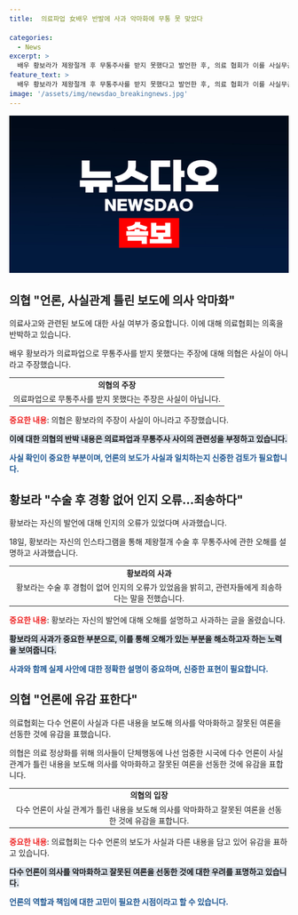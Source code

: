 ```yaml
---
title:  의료파업 女배우 반발에 사과 악마화에 무통 못 맞았다

categories:
  - News
excerpt: >
  배우 황보라가 제왕절개 후 무통주사를 받지 못했다고 발언한 후, 의료 협회가 이를 사실무근으로 반박했다. 황보라는 인스타그램을 통해 수술 후 경황이 없어 인지의 오류가 있었다며 사과했다. 의료 협회는 황보라의 주장을 잘못된 보도로 지적하며, 의사들을 악마화하고 잘못된 여론을 선동한 것에 대해 유감을 표명했다. 
feature_text: >
  배우 황보라가 제왕절개 후 무통주사를 받지 못했다고 발언한 후, 의료 협회가 이를 사실무근으로 반박했다. 황보라는 인스타그램을 통해 수술 후 경황이 없어 인지의 오류가 있었다며 사과했다. 의료 협회는 황보라의 주장을 잘못된 보도로 지적하며, 의사들을 악마화하고 잘못된 여론을 선동한 것에 대해 유감을 표명했다. 
image: '/assets/img/newsdao_breakingnews.jpg'
---
```


<p><img src="/assets/img/newsdao_breakingnews.jpg" alt="pcversion 속보" /></p>

<h2 data-ke-size="size26">의협 "언론, 사실관계 틀린 보도에 의사 악마화"</h2>

<p>의료사고와 관련된 보도에 대한 사실 여부가 중요합니다. 이에 대해 의료협회는 의혹을 반박하고 있습니다. </p>

<p data-ke-size="size16">배우 황보라가 의료파업으로 무통주사를 받지 못했다는 주장에 대해 의협은 사실이 아니라고 주장했습니다.</p> 

<table>
  <tr>
    <td style="text-align: center; height: 17px;"><b>의협의 주장</b></td>
  </tr>
  <tr>
    <td style="text-align: center; height: 17px;">의료파업으로 무통주사를 받지 못했다는 주장은 사실이 아닙니다.</td>
  </tr>
</table>

<p><b><span style="color: #ee2323;">중요한 내용</span></b>: 의협은 황보라의 주장이 사실이 아니라고 주장했습니다.</p>

<p><b><span style="background-color: #21538527;">이에 대한 의협의 반박 내용은 의료파업과 무통주사 사이의 관련성을 부정하고 있습니다.</span></b></p>

<p><b><span style="color: #1a5490;">사실 확인이 중요한 부분이며, 언론의 보도가 사실과 일치하는지 신중한 검토가 필요합니다.</span></b></p>

<h2 data-ke-size="size26">황보라 "수술 후 경황 없어 인지 오류…죄송하다"</h2>

<p>황보라는 자신의 발언에 대해 인지의 오류가 있었다며 사과했습니다. </p>

<p data-ke-size="size16">18일, 황보라는 자신의 인스타그램을 통해 제왕절개 수술 후 무통주사에 관한 오해를 설명하고 사과했습니다.</p>

<table>
  <tr>
    <td style="text-align: center; height: 17px;"><b>황보라의 사과</b></td>
  </tr>
  <tr>
    <td style="text-align: center; height: 17px;">황보라는 수술 후 경험이 없어 인지의 오류가 있었음을 밝히고, 관련자들에게 죄송하다는 말을 전했습니다.</td>
  </tr>
</table>

<p><b><span style="color: #ee2323;">중요한 내용</span></b>: 황보라는 자신의 발언에 대해 오해를 설명하고 사과하는 글을 올렸습니다.</p>

<p><b><span style="background-color: #21538527;">황보라의 사과가 중요한 부분으로, 이를 통해 오해가 있는 부분을 해소하고자 하는 노력을 보여줍니다.</span></b></p>

<p><b><span style="color: #1a5490;">사과와 함께 실제 사안에 대한 정확한 설명이 중요하며, 신중한 표현이 필요합니다.</span></b></p>

<h2 data-ke-size="size26">의협 "언론에 유감 표한다"</h2>

<p>의료협회는 다수 언론이 사실과 다른 내용을 보도해 의사를 악마화하고 잘못된 여론을 선동한 것에 유감을 표했습니다.</p>

<p data-ke-size="size16">의협은 의료 정상화를 위해 의사들이 단체행동에 나선 엄중한 시국에 다수 언론이 사실 관계가 틀린 내용을 보도해 의사를 악마화하고 잘못된 여론을 선동한 것에 유감을 표합니다.</p>

<table>
  <tr>
    <td style="text-align: center; height: 17px;"><b>의협의 입장</b></td>
  </tr>
  <tr>
    <td style="text-align: center; height: 17px;">다수 언론이 사실 관계가 틀린 내용을 보도해 의사를 악마화하고 잘못된 여론을 선동한 것에 유감을 표합니다.</td>
  </tr>
</table>

<p><b><span style="color: #ee2323;">중요한 내용</span></b>: 의료협회는 다수 언론의 보도가 사실과 다른 내용을 담고 있어 유감을 표하고 있습니다.</p>

<p><b><span style="background-color: #21538527;">다수 언론이 의사를 악마화하고 잘못된 여론을 선동한 것에 대한 우려를 표명하고 있습니다.</span></b></p>

<p><b><span style="color: #1a5490;">언론의 역할과 책임에 대한 고민이 필요한 시점이라고 할 수 있습니다.</span></b></p>

